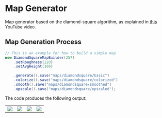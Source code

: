 # Map Generator
Map generator based on the diamond-square algorithm, as explained in [this](https://www.youtube.com/watch?v=4GuAV1PnurU&t=619s&ab_channel=KlaytonKowalski) YouTube video.
## Map Generation Process
```java
// This is an example for how to build a simple map
new DiamondSquareMapBuilder(257)
    .setRoughness(220)
    .setAvgHeight(100)
    
    .generate().save("maps/diamondsquare/basic")
    .colorize().save("maps/diamondsquare/colorized")
    .smooth().save("maps/diamondsquare/smoothed")
    .upscale().save("maps/diamondsquare/upscaled");
```
The code produces the following output:
<table>
  <tr>
    <td><img src="https://github.com/dalu-wins/procedural-maps/blob/master/maps/diamondsquare/basic.bmp"></td>
    <td><img src="https://github.com/dalu-wins/procedural-maps/blob/master/maps/diamondsquare/colorized.bmp"></td>
    <td><img src="https://github.com/dalu-wins/procedural-maps/blob/master/maps/diamondsquare/smoothed.bmp"></td>
    <td><img src="https://github.com/dalu-wins/procedural-maps/blob/master/maps/diamondsquare/upscaled.bmp"></td>
  </tr>
</table>